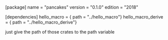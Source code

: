 [package]
name = "pancakes"
version = "0.1.0"
edition = "2018"



[dependencies]
hello_macro = { path = "../hello_macro"}
hello_macro_derive = { path = "../hello_macro_derive"}

just give the path of those crates to the path variable